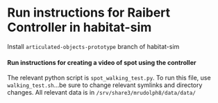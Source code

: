 # Run instructions for Raibert Controller in habitat-sim

Install `articulated-objects-prototype` branch of habitat-sim

#### Run instructions for creating a video of spot using the controller

The relevant python script is `spot_walking_test.py`. To run this file, use `walking_test.sh`...be sure to change relevant symlinks and directory changes. All relevant data is in `/srv/share3/mrudolph8/data/data/`
